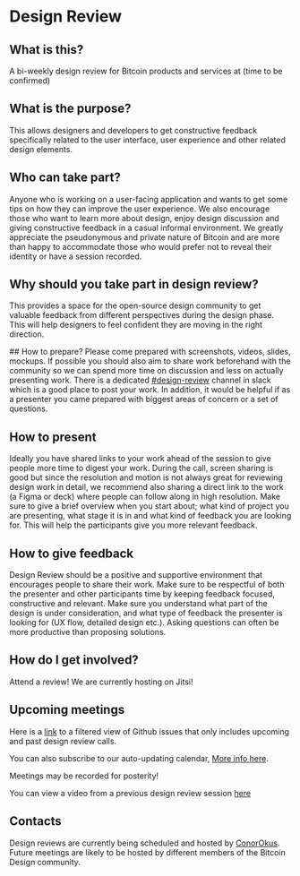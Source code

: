 # Design Review

## What is this?
A bi-weekly design review for Bitcoin products and services at (time to be confirmed) 

## What is the purpose?
This allows designers and developers to get constructive feedback specifically related to the user interface, user experience and other related design elements. 

## Who can take part?
Anyone who is working on a user-facing application and wants to get some tips on how they can improve the user experience. We also encourage those who want to learn more about design, enjoy design discussion and giving constructive feedback in a casual informal environment. We greatly appreciate the pseudonymous and private nature of Bitcoin and are more than happy to accommodate those who would prefer not to reveal their identity or have a session recorded. 

## Why should you take part in design review?
This provides a space for the open-source design community to get valuable feedback from different perspectives during the design phase. This will help designers to feel confident they are moving in the right direction.

## How to prepare? 
Please come prepared with screenshots, videos, slides, mockups. If possible you should also aim to share work beforehand with the community so we can spend more time on discussion and less on actually presenting work. There is a dedicated [#design-review](https://bitcoindesign.slack.com/archives/C015DQEPCHJ) channel in slack which is a good place to post your work. In addition, it would be helpful if as a presenter you came prepared with biggest areas of concern or a set of questions.

## How to present 
Ideally you have shared links to your work ahead of the session to give people more time to digest your work. During the call, screen sharing is good but since the resolution and motion is not always great for reviewing design work in detail, we recommend also sharing a direct link to the work (a Figma or deck) where people can follow along in high resolution. Make sure to give a brief overview when you start about; what kind of project you are presenting, what stage it is in and what kind of feedback you are looking for. This will help the participants give you more relevant feedback.

## How to give feedback
Design Review should be a positive and supportive environment that encourages people to share their work. Make sure to be respectful of both the presenter and other participants time by keeping feedback focused, constructive and relevant. Make sure you understand what part of the design is under consideration, and what type of feedback the presenter is looking for (UX flow, detailed design etc.). Asking questions can often be more productive than proposing solutions.

## How do I get involved?
Attend a review! We are currently hosting on Jitsi! 

## Upcoming meetings
Here is a [link](https://github.com/BitcoinDesign/Meta/issues?q=is%3Aissue+in%3Atitle+%22Design+Review+Call+%23%22+) to a filtered view of Github issues that only includes upcoming and past design review calls.

You can also subscribe to our auto-updating calendar, [More info here](https://github.com/BitcoinDesign/Meta#the-bitcoin-design-calendar).

Meetings may be recorded for posterity!

You can view a video from a previous design review session [here](https://www.youtube.com/watch?v=4JtL7I0ihiw)

## Contacts
Design reviews are currently being scheduled and hosted by [ConorOkus](https://github.com/ConorOkus). Future meetings are likely to be hosted by different members of the Bitcoin Design community. 
